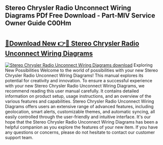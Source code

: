 ## Stereo Chrysler Radio Unconnect Wiring Diagrams PDf Free Download - Part-MlV Service Owner Guide C00Hm

# <h2><a href="http://dfqya2v.blite.top/?on=Stereo+Chrysler+Radio+Unconnect+Wiring+Diagrams">🔗Download New 👉🔴 Stereo Chrysler Radio Unconnect Wiring Diagrams</a></h2>

[![Stereo Chrysler Radio Unconnect Wiring Diagrams download](https://i.imgur.com/lujVjoI.png)](http://dfqya2v.blite.top/?on=Stereo+Chrysler+Radio+Unconnect+Wiring+Diagrams)
Exploring New Possibilities Welcome to the world of possibilities with your new Stereo Chrysler Radio Unconnect Wiring Diagrams! This manual explores its potential for creativity and innovation. To ensure a successful experience with your new Stereo Chrysler Radio Unconnect Wiring Diagrams, we recommend reading this user manual carefully. It contains detailed information on product setup, usage instructions, and an overview of the various features and capabilities. Stereo Chrysler Radio Unconnect Wiring Diagrams offers users an extensive range of advanced features, including geolocation, smart alerts, customizable themes, and automatic syncing, all easily controlled through the user-friendly and intuitive interface. It's our hope that the Stereo Chrysler Radio Unconnect Wiring Diagrams has been a helpful companion as you explore the features of your new item. If you have any questions or concerns, please do not hesitate to contact our customer support team.
